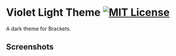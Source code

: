 # Violet Light Theme [![MIT License](https://img.shields.io/badge/listence-MIT-blue.svg)](https://opensource.org/licenses/MIT)
A dark theme for Brackets.

## Screenshots
